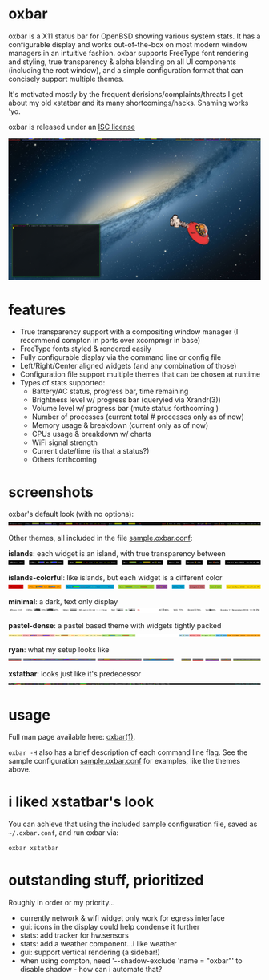 # oxbar

oxbar is a X11 status bar for OpenBSD showing various system stats.
It has a configurable display and works out-of-the-box on most modern window
managers in an intuitive fashion.
oxbar supports FreeType font rendering and styling, true transparency & alpha
blending on all UI components (including the root window), and a simple
configuration format that can concisely support multiple themes.

It's motivated mostly by the frequent derisions/complaints/threats I get about
my old xstatbar and its many shortcomings/hacks. Shaming works 'yo.

oxbar is released under an
[ISC license](https://github.com/ryanflannery/oxbar/blob/master/LICENSE)

![screenshot](images/fullscreen.png?raw=true)

# features

   * True transparency support with a compositing window manager
     (I recommend compton in ports over xcompmgr in base)
   * FreeType fonts styled & rendered easily
   * Fully configurable display via the command line or config file
   * Left/Right/Center aligned widgets (and any combination of those)
   * Configuration file support multiple themes that can be chosen at runtime
   * Types of stats supported:
      * Battery/AC status, progress bar, time remaining
      * Brightness level w/ progress bar (queryied via Xrandr(3))
      * Volume level w/ progress bar (mute status forthcoming )
      * Number of processes (current total # processes only as of now)
      * Memory usage & breakdown (current only as of now)
      * CPUs usage & breakdown w/ charts
      * WiFi signal strength
      * Current date/time (is that a status?)
      * Others forthcoming

# screenshots

oxbar's default look (with no options):
![default](images/theme-default.png?raw=true)

Other themes, all included in the file
[sample.oxbar.conf](sample.oxbar.conf):

**islands**: each widget is an island, with true transparency between
![islands](images/theme-islands.png?raw=true)

**islands-colorful**: like islands, but each widget is a different color
![islands-colorful](images/theme-islands-colorful.png?raw=true)

**minimal**: a dark, text only display
![minimal](images/theme-minimal.png?raw=true)

**pastel-dense**: a pastel based theme with widgets tightly packed
![pastel-dense](images/theme-pastel-dense.png?raw=true)

**ryan**: what my setup looks like
![ryan](images/theme-ryan.png?raw=true)

**xstatbar**: looks just like it's predecessor
![xstatbar](images/theme-xstatbar.png?raw=true)

# usage

Full man page available here:
[oxbar(1)](http://htmlpreview.github.io/?https://raw.githubusercontent.com/ryanflannery/oxbar/master/man/oxbar.html).

`oxbar -H` also has a brief description of each command line flag.
See the sample configuration [sample.oxbar.conf](sample.oxbar.conf) for
examples, like the themes above.

# i liked xstatbar's look

You can achieve that using the included sample configuration file, saved as
`~/.oxbar.conf`, and run oxbar via:
```bash
oxbar xstatbar
```
# outstanding stuff, prioritized

Roughly in order or my priority...

   * currently network & wifi widget only work for egress interface
   * gui: icons in the display could help condense it further
   * stats: add tracker for hw.sensors
   * stats: add a weather component...i like weather
   * gui: support vertical rendering (a sidebar!)
   * when using compton, need '--shadow-exclude 'name = "oxbar"' to disable
     shadow - how can i automate that?
